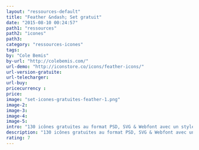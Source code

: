 ```yaml
---
layout: "ressources-default"
title: "Feather &ndash; Set gratuit"
date: "2015-08-10 00:24:57"
path1: "ressources"
path2: "icones"
path3:
category: "ressources-icones"
tags:
by: "Cole Bemis"
by-url: "http://colebemis.com/"
url-demo: "http://iconstore.co/icons/feather-icons/"
url-version-gratuite:
url-telecharger:
url-buy:
pricecurrency :
price:
image: "set-icones-gratuites-feather-1.png"
image-2:
image-3:
image-4:
image-5:
intro: "130 icônes gratuites au format PSD, SVG & Webfont avec un style filaire."
description: "130 icônes gratuites au format PSD, SVG & Webfont avec un style filaire."
rating: 7
---
```

